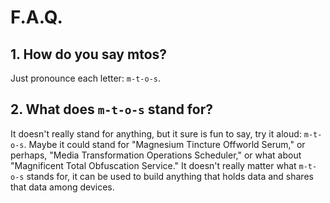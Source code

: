 # F.A.Q.

## 1. How do you say mtos?

Just pronounce each letter: `m-t-o-s`.

## 2. What does `m-t-o-s` stand for?

It doesn't really stand for anything, but it sure is fun to say, try it aloud:
`m-t-o-s`.  Maybe it could stand for "Magnesium Tincture Offworld Serum," or
perhaps, "Media Transformation Operations Scheduler," or what about "Magnificent
Total Obfuscation Service."  It doesn't really matter what `m-t-o-s` stands
for, it can be used to build anything that holds data and shares that data
among devices.
